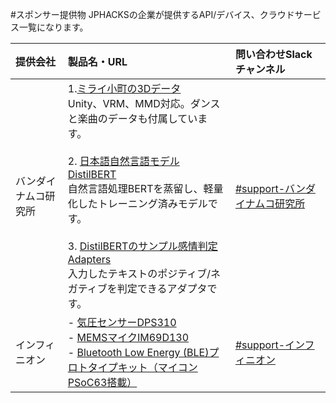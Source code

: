#スポンサー提供物
JPHACKSの企業が提供するAPI/デバイス、クラウドサービス一覧になります。

| 提供会社 | 製品名・URL | 問い合わせSlackチャンネル |
|:-----------|:------------|:------------|
|バンダイナムコ研究所|1.[ミライ小町の3Dデータ](https://github.com/Miraikomachi)<br>Unity、VRM、MMD対応。ダンスと楽曲のデータも付属しています。<br><br>2. [日本語自然言語モデルDistilBERT](https://github.com/BandaiNamcoResearchInc/DistilBERT-base-jp)<br>自然言語処理BERTを蒸留し、軽量化したトレーニング済みモデルです。<br><br>3. [DistilBERTのサンプル感情判定Adapters](https://github.com/BandaiNamcoResearchInc/sentiment-analysis-adapter)<br>入力したテキストのポジティブ/ネガティブを判定できるアダプタです。|[#support-バンダイナムコ研究所](https://jphacks2020.slack.com/archives/C01CQDTGHPU)|
| インフィニオン |- [気圧センサーDPS310](https://github.com/Infineon/DPS310-Pressure-Sensor)<br>- [MEMSマイクIM69D130](https://github.com/Infineon/IM69D130-Microphone-Shield2Go)<br>- [Bluetooth Low Energy (BLE)プロトタイプキット（マイコンPSoC63搭載）](https://www.cypress.com/documentation/development-kitsboards/psoc-6-ble-prototyping-kit-cy8cproto-063-ble)|[#support-インフィニオン](https://jphacks2020.slack.com/archives/C01DE96LYTS)|
